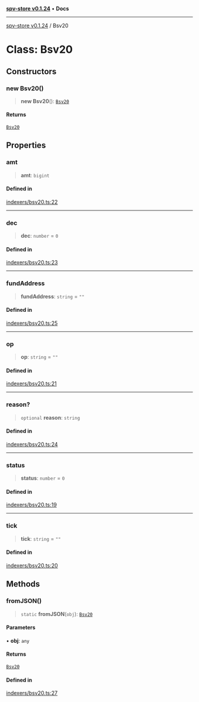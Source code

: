 [**spv-store v0.1.24**](../README.md) • **Docs**

***

[spv-store v0.1.24](../globals.md) / Bsv20

# Class: Bsv20

## Constructors

### new Bsv20()

> **new Bsv20**(): [`Bsv20`](Bsv20.md)

#### Returns

[`Bsv20`](Bsv20.md)

## Properties

### amt

> **amt**: `bigint`

#### Defined in

[indexers/bsv20.ts:22](https://github.com/bitcoin-sv/spv-store/blob/03686d41c08cfcf21568a9b1fd3404a8ac07fb36/src/indexers/bsv20.ts#L22)

***

### dec

> **dec**: `number` = `0`

#### Defined in

[indexers/bsv20.ts:23](https://github.com/bitcoin-sv/spv-store/blob/03686d41c08cfcf21568a9b1fd3404a8ac07fb36/src/indexers/bsv20.ts#L23)

***

### fundAddress

> **fundAddress**: `string` = `""`

#### Defined in

[indexers/bsv20.ts:25](https://github.com/bitcoin-sv/spv-store/blob/03686d41c08cfcf21568a9b1fd3404a8ac07fb36/src/indexers/bsv20.ts#L25)

***

### op

> **op**: `string` = `""`

#### Defined in

[indexers/bsv20.ts:21](https://github.com/bitcoin-sv/spv-store/blob/03686d41c08cfcf21568a9b1fd3404a8ac07fb36/src/indexers/bsv20.ts#L21)

***

### reason?

> `optional` **reason**: `string`

#### Defined in

[indexers/bsv20.ts:24](https://github.com/bitcoin-sv/spv-store/blob/03686d41c08cfcf21568a9b1fd3404a8ac07fb36/src/indexers/bsv20.ts#L24)

***

### status

> **status**: `number` = `0`

#### Defined in

[indexers/bsv20.ts:19](https://github.com/bitcoin-sv/spv-store/blob/03686d41c08cfcf21568a9b1fd3404a8ac07fb36/src/indexers/bsv20.ts#L19)

***

### tick

> **tick**: `string` = `""`

#### Defined in

[indexers/bsv20.ts:20](https://github.com/bitcoin-sv/spv-store/blob/03686d41c08cfcf21568a9b1fd3404a8ac07fb36/src/indexers/bsv20.ts#L20)

## Methods

### fromJSON()

> `static` **fromJSON**(`obj`): [`Bsv20`](Bsv20.md)

#### Parameters

• **obj**: `any`

#### Returns

[`Bsv20`](Bsv20.md)

#### Defined in

[indexers/bsv20.ts:27](https://github.com/bitcoin-sv/spv-store/blob/03686d41c08cfcf21568a9b1fd3404a8ac07fb36/src/indexers/bsv20.ts#L27)
